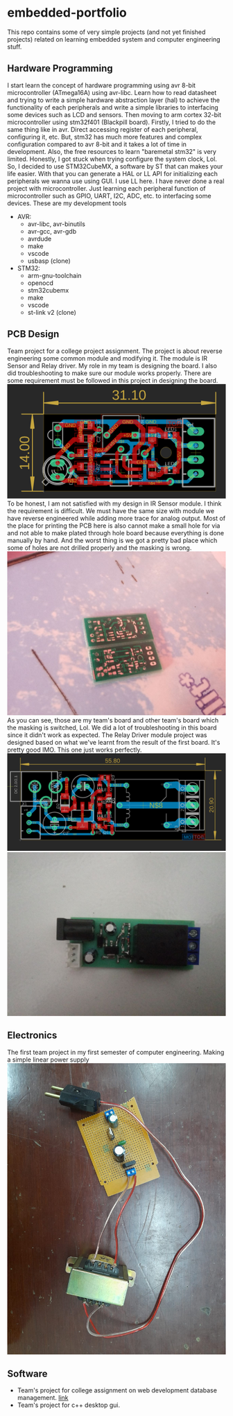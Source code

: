 # embedded-portfolio
This repo contains some of very simple projects (and not yet finished projects) related on learning embedded system and computer engineering stuff.

## Hardware Programming
I start learn the concept of hardware programming using avr 8-bit microcontroller (ATmega16A) using avr-libc. Learn how to read datasheet and trying to write a simple hardware abstraction layer (hal) to achieve the functionality of each peripherals and write a simple libraries to interfacing some devices such as LCD and sensors. Then moving to arm cortex 32-bit microcontroller using stm32f401 (Blackpill board). Firstly, I tried to do the same thing like in avr. Direct accessing register of each peripheral, configuring it, etc. But, stm32 has much more features and complex configuration compared to avr 8-bit and it takes a lot of time in development. Also, the free resources to learn "baremetal stm32" is very limited. Honestly, I got stuck when trying configure the system clock, Lol. So, I decided to use STM32CubeMX, a software by ST that can makes your life easier. With that you can generate a HAL or LL API for initializing each peripherals we wanna use using GUI. I use LL here. I have never done a real project with microcontroller. Just learning each peripheral function of microcontroller such as GPIO, UART, I2C, ADC, etc. to interfacing some devices.
These are my development tools
- AVR:
  - avr-libc, avr-binutils
  - avr-gcc, avr-gdb
  - avrdude
  - make
  - vscode
  - usbasp (clone)
- STM32:
  - arm-gnu-toolchain
  - openocd
  - stm32cubemx
  - make
  - vscode
  - st-link v2 (clone)

## PCB Design
Team project for a college project assignment. The project is about reverse engineering some common module and modifying it. The module is IR Sensor and Relay driver. My role in my team is designing the board. I also did troubleshooting to make sure our module works properly. There are some requirement must be followed in this project in designing the board. ![img1](signalconditioning.png) To be honest, I am not satisfied with my design in IR Sensor module. I think the requirement is difficult. We must have the same size with module we have reverse engineered while adding more trace for analog output. Most of the place for printing the PCB here is also cannot make a small hole for via and not able to make plated through hole board because everything is done manually by hand. And the worst thing is we got a pretty bad place which some of holes are not drilled properly and the masking is wrong. ![img2](board.jpg) As you can see, those are my team's board and other team's board which the masking is switched, Lol. We did a lot of troubleshooting in this board since it didn't work as expected. The Relay Driver module project was designed based on what we've learnt from the result of the first board. It's pretty good IMO. This one just works perfectly. ![img3](relaydriver.png) ![img3](relayboard.jpg)

## Electronics
The first team project in my first semester of computer engineering. Making a simple linear power supply
![img3](psu.jpeg)

## Software
- Team's project for college assignment on web development database management. [link](github.com/iorvrse/penjadwalan)
- Team's project for c++ desktop gui.
